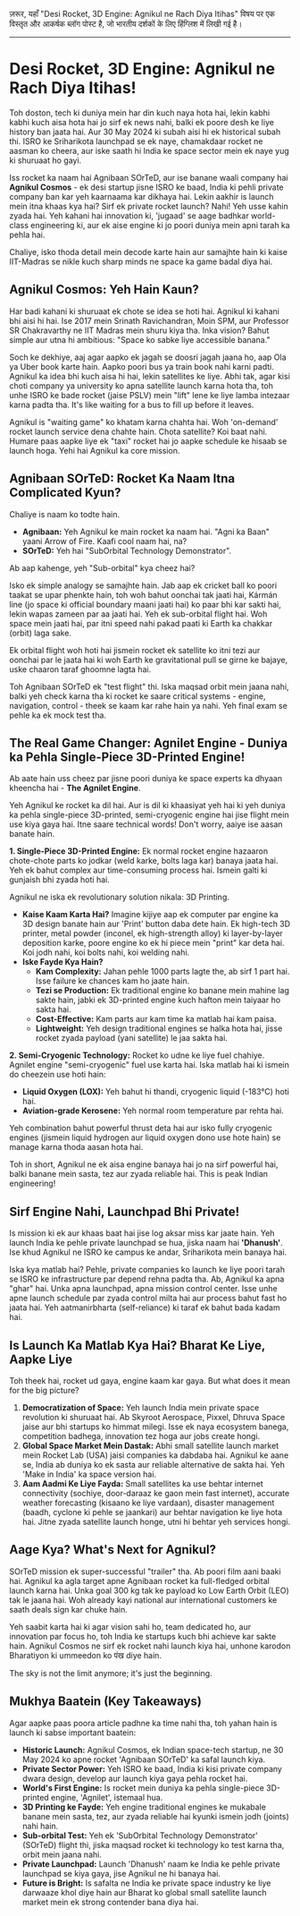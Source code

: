 ज़रूर, यहाँ "Desi Rocket, 3D Engine: Agnikul ne Rach Diya Itihas" विषय पर एक विस्तृत और आकर्षक ब्लॉग पोस्ट है, जो भारतीय दर्शकों के लिए हिंग्लिश में लिखी गई है।

***

# Desi Rocket, 3D Engine: Agnikul ne Rach Diya Itihas!

Toh doston, tech ki duniya mein har din kuch naya hota hai, lekin kabhi kabhi kuch aisa hota hai jo sirf ek news nahi, balki ek poore desh ke liye history ban jaata hai. Aur 30 May 2024 ki subah aisi hi ek historical subah thi. ISRO ke Sriharikota launchpad se ek naye, chamakdaar rocket ne aasman ko cheera, aur iske saath hi India ke space sector mein ek naye yug ki shuruaat ho gayi.

Iss rocket ka naam hai Agnibaan SOrTeD, aur ise banane waali company hai **Agnikul Cosmos** - ek desi startup jisne ISRO ke baad, India ki pehli private company ban kar yeh kaarnaama kar dikhaya hai. Lekin aakhir is launch mein itna khaas kya hai? Sirf ek private rocket launch? Nahi! Yeh usse kahin zyada hai. Yeh kahani hai innovation ki, 'jugaad' se aage badhkar world-class engineering ki, aur ek aise engine ki jo poori duniya mein apni tarah ka pehla hai.

Chaliye, isko thoda detail mein decode karte hain aur samajhte hain ki kaise IIT-Madras se nikle kuch sharp minds ne space ka game badal diya hai.

## Agnikul Cosmos: Yeh Hain Kaun?

Har badi kahani ki shuruaat ek chote se idea se hoti hai. Agnikul ki kahani bhi aisi hi hai. Ise 2017 mein Srinath Ravichandran, Moin SPM, aur Professor SR Chakravarthy ne IIT Madras mein shuru kiya tha. Inka vision? Bahut simple aur utna hi ambitious: "Space ko sabke liye accessible banana."

Soch ke dekhiye, aaj agar aapko ek jagah se doosri jagah jaana ho, aap Ola ya Uber book karte hain. Aapko poori bus ya train book nahi karni padti. Agnikul ka idea bhi kuch aisa hi hai, lekin satellites ke liye. Abhi tak, agar kisi choti company ya university ko apna satellite launch karna hota tha, toh unhe ISRO ke bade rocket (jaise PSLV) mein "lift" lene ke liye lamba intezaar karna padta tha. It's like waiting for a bus to fill up before it leaves.

Agnikul is "waiting game" ko khatam karna chahta hai. Woh 'on-demand' rocket launch service dena chahte hain. Chota satellite? Koi baat nahi. Humare paas aapke liye ek "taxi" rocket hai jo aapke schedule ke hisaab se launch hoga. Yehi hai Agnikul ka core mission.

## Agnibaan SOrTeD: Rocket Ka Naam Itna Complicated Kyun?

Chaliye is naam ko todte hain.
*   **Agnibaan:** Yeh Agnikul ke main rocket ka naam hai. "Agni ka Baan" yaani Arrow of Fire. Kaafi cool naam hai, na?
*   **SOrTeD:** Yeh hai "SubOrbital Technology Demonstrator".

Ab aap kahenge, yeh "Sub-orbital" kya cheez hai?

Isko ek simple analogy se samajhte hain. Jab aap ek cricket ball ko poori taakat se upar phenkte hain, toh woh bahut oonchai tak jaati hai, Kármán line (jo space ki official boundary maani jaati hai) ko paar bhi kar sakti hai, lekin wapas zameen par aa jaati hai. Yeh ek sub-orbital flight hai. Woh space mein jaati hai, par itni speed nahi pakad paati ki Earth ka chakkar (orbit) laga sake.

Ek orbital flight woh hoti hai jismein rocket ek satellite ko itni tezi aur oonchai par le jaata hai ki woh Earth ke gravitational pull se girne ke bajaye, uske chaaron taraf ghoomne lagta hai.

Toh Agnibaan SOrTeD ek "test flight" thi. Iska maqsad orbit mein jaana nahi, balki yeh check karna tha ki rocket ke saare critical systems - engine, navigation, control - theek se kaam kar rahe hain ya nahi. Yeh final exam se pehle ka ek mock test tha.

## The Real Game Changer: Agnilet Engine - Duniya ka Pehla Single-Piece 3D-Printed Engine!

Ab aate hain uss cheez par jisne poori duniya ke space experts ka dhyaan kheencha hai - **The Agnilet Engine**.

Yeh Agnikul ke rocket ka dil hai. Aur is dil ki khaasiyat yeh hai ki yeh duniya ka pehla single-piece 3D-printed, semi-cryogenic engine hai jise flight mein use kiya gaya hai. Itne saare technical words! Don't worry, aaiye ise aasan banate hain.

**1. Single-Piece 3D-Printed Engine:**
Ek normal rocket engine hazaaron chote-chote parts ko jodkar (weld karke, bolts laga kar) banaya jaata hai. Yeh ek bahut complex aur time-consuming process hai. Ismein galti ki gunjaish bhi zyada hoti hai.

Agnikul ne iska ek revolutionary solution nikala: 3D Printing.

*   **Kaise Kaam Karta Hai?** Imagine kijiye aap ek computer par engine ka 3D design banate hain aur 'Print' button daba dete hain. Ek high-tech 3D printer, metal powder (inconel, ek high-strength alloy) ki layer-by-layer deposition karke, poore engine ko ek hi piece mein "print" kar deta hai. Koi jodh nahi, koi bolts nahi, koi welding nahi.
*   **Iske Fayde Kya Hain?**
    - **Kam Complexity:** Jahan pehle 1000 parts lagte the, ab sirf 1 part hai. Isse failure ke chances kam ho jaate hain.
    - **Tezi se Production:** Ek traditional engine ko banane mein mahine lag sakte hain, jabki ek 3D-printed engine kuch hafton mein taiyaar ho sakta hai.
    - **Cost-Effective:** Kam parts aur kam time ka matlab hai kam paisa.
    - **Lightweight:** Yeh design traditional engines se halka hota hai, jisse rocket zyada payload (yani satellite) le jaa sakta hai.

**2. Semi-Cryogenic Technology:**
Rocket ko udne ke liye fuel chahiye. Agnilet engine "semi-cryogenic" fuel use karta hai. Iska matlab hai ki ismein do cheezein use hoti hain:
*   **Liquid Oxygen (LOX):** Yeh bahut hi thandi, cryogenic liquid (-183°C) hoti hai.
*   **Aviation-grade Kerosene:** Yeh normal room temperature par rehta hai.

Yeh combination bahut powerful thrust deta hai aur isko fully cryogenic engines (jismein liquid hydrogen aur liquid oxygen dono use hote hain) se manage karna thoda aasan hota hai.

Toh in short, Agnikul ne ek aisa engine banaya hai jo na sirf powerful hai, balki banane mein sasta, tez aur zyada reliable hai. This is peak Indian engineering!

## Sirf Engine Nahi, Launchpad Bhi Private!

Is mission ki ek aur khaas baat hai jise log aksar miss kar jaate hain. Yeh launch India ke pehle private launchpad se hua, jiska naam hai **'Dhanush'**. Ise khud Agnikul ne ISRO ke campus ke andar, Sriharikota mein banaya hai.

Iska kya matlab hai? Pehle, private companies ko launch ke liye poori tarah se ISRO ke infrastructure par depend rehna padta tha. Ab, Agnikul ka apna "ghar" hai. Unka apna launchpad, apna mission control center. Isse unhe apne launch schedule par zyada control milta hai aur process bahut fast ho jaata hai. Yeh aatmanirbharta (self-reliance) ki taraf ek bahut bada kadam hai.

## Is Launch Ka Matlab Kya Hai? Bharat Ke Liye, Aapke Liye

Toh theek hai, rocket ud gaya, engine kaam kar gaya. But what does it mean for the big picture?

1.  **Democratization of Space:** Yeh launch India mein private space revolution ki shuruaat hai. Ab Skyroot Aerospace, Pixxel, Dhruva Space jaise aur bhi startups ko himmat milegi. Isse ek naya ecosystem banega, competition badhega, innovation tez hoga aur jobs create hongi.
2.  **Global Space Market Mein Dastak:** Abhi small satellite launch market mein Rocket Lab (USA) jaisi companies ka dabdaba hai. Agnikul ke aane se, India ab duniya ko ek sasta aur reliable alternative de sakta hai. Yeh 'Make in India' ka space version hai.
3.  **Aam Aadmi Ke Liye Fayda:** Small satellites ka use behtar internet connectivity (sochiye, door-daraaz ke gaon mein fast internet), accurate weather forecasting (kisaano ke liye vardaan), disaster management (baadh, cyclone ki pehle se jaankari) aur behtar navigation ke liye hota hai. Jitne zyada satellite launch honge, utni hi behtar yeh services hongi.

## Aage Kya? What's Next for Agnikul?

SOrTeD mission ek super-successful "trailer" tha. Ab poori film aani baaki hai. Agnikul ka agla target apne Agnibaan rocket ka full-fledged orbital launch karna hai. Unka goal 300 kg tak ke payload ko Low Earth Orbit (LEO) tak le jaana hai. Woh already kayi national aur international customers ke saath deals sign kar chuke hain.

Yeh saabit karta hai ki agar vision sahi ho, team dedicated ho, aur innovation par focus ho, toh India ke startups kuch bhi achieve kar sakte hain. Agnikul Cosmos ne sirf ek rocket nahi launch kiya hai, unhone karodon Bharatiyon ki ummeedon ko पंख diye hain.

The sky is not the limit anymore; it's just the beginning.

## Mukhya Baatein (Key Takeaways)

Agar aapke paas poora article padhne ka time nahi tha, toh yahan hain is launch ki sabse important baatein:

- **Historic Launch:** Agnikul Cosmos, ek Indian space-tech startup, ne 30 May 2024 ko apne rocket 'Agnibaan SOrTeD' ka safal launch kiya.
- **Private Sector Power:** Yeh ISRO ke baad, India ki kisi private company dwara design, develop aur launch kiya gaya pehla rocket hai.
- **World's First Engine:** Is rocket mein duniya ka pehla single-piece 3D-printed engine, 'Agnilet', istemaal hua.
- **3D Printing ke Fayde:** Yeh engine traditional engines ke mukabale banane mein sasta, tez, aur zyada reliable hai kyunki ismein jodh (joints) nahi hain.
- **Sub-orbital Test:** Yeh ek 'SubOrbital Technology Demonstrator' (SOrTeD) flight thi, jiska maqsad rocket ki technology ko test karna tha, orbit mein jaana nahi.
- **Private Launchpad:** Launch 'Dhanush' naam ke India ke pehle private launchpad se kiya gaya, jise Agnikul ne hi banaya hai.
- **Future is Bright:** Is safalta ne India ke private space industry ke liye darwaaze khol diye hain aur Bharat ko global small satellite launch market mein ek strong contender bana diya hai.